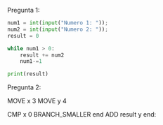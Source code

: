 Pregunta 1:

```python
num1 = int(input("Numero 1: "));
num2 = int(input("Numero 2: "));
result = 0

while num1 > 0:
    result += num2
    num1-=1

print(result)
```
Pregunta 2:

MOVE x 3
MOVE y 4

CMP x 0
BRANCH_SMALLER end
    ADD result y
end:


